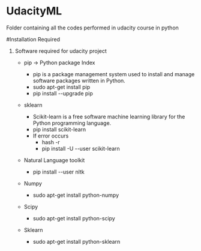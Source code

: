 # UdacityML
Folder containing all the codes performed in udacity course in python

#Installation Required
1. Software required for udacity project
   - pip -> Python package Index
     - pip is a package management system used to install and manage software packages written in Python.
     - sudo apt-get install pip
     - pip install --upgrade pip
     
   - sklearn 
     - Scikit-learn is a free software machine learning library for the Python programming language.
     - pip install scikit-learn
     - If error occurs
       - hash -r 
       - pip install -U --user scikit-learn
       
    - Natural Language toolkit
      - pip install --user nltk
      
    - Numpy
      - sudo apt-get install python-numpy
      
    - Scipy
      - sudo apt-get install python-scipy
      
    - Sklearn
      - sudo apt-get install python-sklearn
    
